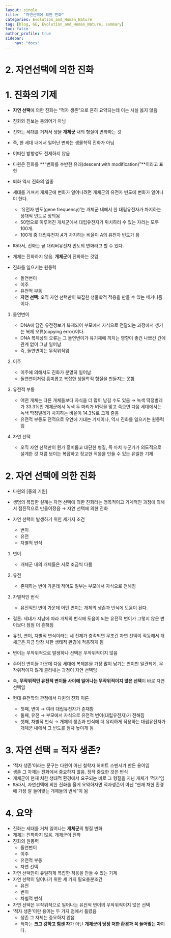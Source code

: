 ```yaml
---
layout: single
title:  "자연선택에 의한 진화"
categories: Evolution_and_Human_Nature
tag: [blog, GE, Evolution_and_Human_Nature, summary]
toc: false
author_profile: true
sidebar:
    nav: "docs"
---
```


# 2. 자연선택에 의한 진화

# 1. 진화의 기제

- **자연 선택**에 의한 진화는 “적자 생존”으로 흔히 요약되는데 이는 사실 옳지 않음
- 진화와 진보는 동의어가 아님
- 진화는 세대를 거쳐서 생물 **개체군** 내의 형질이 변화하는 것
- 즉, 한 세대 내에서 일어난 변화는 생물학적 진화가 아님
- 어떠한 방향성도 전제하지 않음
- 다윈은 진화를 **“변화를 수반한 유래(descent with modification)”**이라고 표현
- 퇴화 역시 진화의 일종
- 세대를 거쳐서 개체군에 변화가 일어나려면 개체군의 유전자 빈도에 변화가 일어나야 한다.
    - ‘유전자 빈도(gene frequency)’는 개체군 내에서 한 대립유전자가 차지하는 상대적 빈도로 정의됨
    - 50명으로 이루어진 개체군에서 대립유전자가 위치하러 수 있는 자리는 모두 100개.
    - 100개 중 대립유전자 $A$가 차지하는 비율이 $A$의 유전자 빈도가 됨
- 따라서, 진화는 곧 대리버유전자 빈도의 변화라고 할 수 있다.
- 개체는 진화하지 않음. **개체군**이 진화하는 것임

- 진화를 일으키는 원동력
    - 돌연변이
    - 이주
    - 유전적 부동
    - **자연 선택**: 오직 자연 선택만이 복잡한 생물학적 적응을 만들 수 있는 메커니즘이다.

1. 돌연변이
    - DNA에 담긴 유전정보가 복제되어 부모에서 자식으로 전달되는 과정에서 생기는 복제 오류(copying error)이다.
    - DNA 복제상의 오류는 그 돌연변이가 유기체에 끼치는 영향이 좋건 나쁘건 간에 관계 없이 그냥 일어남
    - 즉, 돌연변이는 무작위적임

1. 이주
    - 이주에 의해서도 진화가 분명히 일어남
    - 돌연변이처럼 흥미롭고 복잡한 생물학적 형질을 만들지는 못함

1. 유전적 부동
    - 어떤 개체는 다른 개체들보다 자식을 더 많이 남길 수도 있음 → 녹색 딱정벌레가 33.3%인 개체군에서 녹색 두 마리가 벼락을 맞고 죽으면 다음 세대에서는 녹색 딱정벌레가 차지하는 비율이 14.3%로 크게 줄음
    - 유전적 부동도 전적으로 우연에 기대는 기제이나, 역시 진화를 일으키는 원동력임

1. 자연 선택
    - 오직 자연 선택만이 뭔가 흥미롭고 대단한 형질, 즉 마치 누군가가 의도적으로 설계한 것 처럼 보이는 복잡하고 정교한 적응을 만들 수 있는 유일한 기제

# 2. 자연 선택에 의한 진화

- 다윈의 [종의 기원]
- 생명의 복잡한 설계는 자연 선택에 의한 진화라는 맹목적이고 기계적인 과정에 의해서  점진적으로 만들어졌음 → 자연 선택에 의한 진화

- 자연 선택이 발생하기 위한 세가지 조건
    - 변이
    - 유전
    - 차별적 번식

1. 변이
    - 개체군 내의 개체들은 서로 조금씩 다름

1. 유전
    - 존재하는 변이 가운데 적어도 일부는 부모에서 자식으로 전해짐

1. 차별적인 번식
    - 유전적인 변이 가운데 어떤 변이는 개체의 생존과 번식에 도움이 된다.
    
- 결론: 세대가 지남에 따라 개체의 번식에 도움이 되는 유전적 변이가 그렇지 않은 변이보다 점점 더 흔해짐

- 유전, 변이, 차별적 변식이라는 세 전제가 충족되면 무조건 자연 선택이 작동해서 개체군은 지금 당장 처한 생태적 환경에 적응하게 됨
- 변이는 무작위적으로 발생하나 선택은 무작위적이지 않음
- 주어진 변이들 가운데 다음 세대에 복제본을 가장 많이 남기는 변이만 일관되게, 무작위적이지 않게 골라내는 과정이 자연 선택임
- 즉, **무작위적인 유전적 변이들 사이에 일어나는 무작위적이지 않은 선택**이 바로 자연 선택임

- 현대 유전학의 관점에서 다윈의 진화 이론
    - 첫째, 변이 → 여러 대립유전자가 존재함
    - 둘째, 유전 → 부모에서 자식으로 유전적 변이(대립유전자)가 전해짐
    - 셋째, 차별적 번식 → 개체의 생존과 번식에 더 유리하게 작용하는 대립유전자가 개체군 내에서 그 빈도를 점차 높이게 됨

# 3. 자연 선택  = 적자 생존?

- ‘적자 생존’이라는 문구는 다윈이 아닌 철학자 허버트 스펜서가 만든 용어임
- 생존 그 자체는 진화에서 중요하지 않음. 정작 중요한 것은 번식
- 개체군이 현재 처한 생태적 환경에서 요구되는 바로 그 형질을 지닌 개체가 ‘적자’임
- 따라서, 자연선택에 의한 진화를 옳게 요약하자면 적자생존이 아닌 “현재 처한 환경에 가장 잘 들어맞는 개체들의 번식”이 됨

# 4. 요약

- 진화는 세대를 거쳐 일어나는 **개체군**의 형질 변화
- 개체는 진화하지 않음. 개체군이 진화
- 진화의 원동력
    - 돌연변이
    - 이주
    - 유전적 부동
    - 자연 선택
- 자연 선택만이 유일하게 복잡한 적응을 만들 수 있는 기제
- 자연 선택이 일어나기 위한 세 가지 필요충분조건
    - 유전
    - 변이
    - 차별적 번식
- 자연 선택은 무작위적으로 일어나는 유전적 변이의 무작위적이지 않은 선택
- ‘적자 생존’이란 용어는 두 가지 점에서 틀렸음
    - 생존 그 자체는 중요하지 않음
    - 적자는 **크고 강하고 힘센 자**가 아닌 **개체군이 당장 처한 환경과 꼭 들어맞는 자**이다.